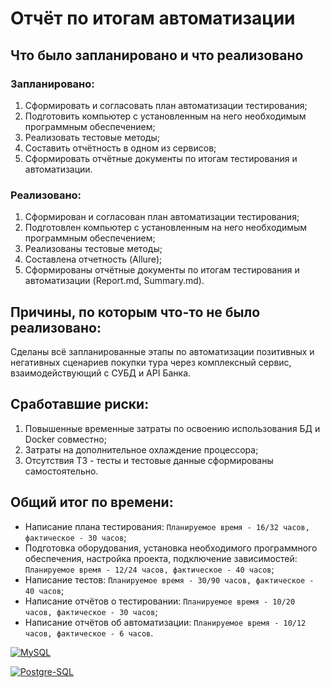 # Отчёт по итогам автоматизации

## Что было запланировано и что реализовано

### Запланировано:
1. Сформировать и согласовать план автоматизации тестирования;
2. Подготовить компьютер с установленным на него необходимым программным обеспечением;
3. Реализовать тестовые методы;
4. Составить отчётность в одном из сервисов;
5. Сформировать отчётные документы по итогам тестирования и автоматизации.

### Реализовано:
1. Сформирован и согласован план автоматизации тестирования;
2. Подготовлен компьютер с установленным на него необходимым программным обеспечением;
3. Реализованы тестовые методы;
4. Составлена отчетность (Allure);
5. Сформированы отчётные документы по итогам тестирования и автоматизации (Report.md, Summary.md).

## Причины, по которым что-то не было реализовано:
Сделаны всё запланированные этапы по автоматизации позитивных и негативных сценариев покупки тура через комплексный сервис, взаимодействующий с СУБД и API Банка.

## Сработавшие риски:
1. Повышенные временные затраты по освоению использования БД и Docker совместно;
2. Затраты на дополнительное охлаждение процессора;
3. Отсутствия ТЗ - тесты и тестовые данные сформированы самостоятельно.

## Общий итог по времени:
* Написание плана тестирования: `Планируемое время - 16/32 часов, фактическое - 30 часов`;
* Подготовка оборудования, установка необходимого программного обеспечения, настройка проекта, подключение зависимостей: `Планируемое время - 12/24 часов, фактическое - 40 часов`;
* Написание тестов: `Планируемое время - 30/90 часов, фактическое - 40 часов`;
* Написание отчётов о тестировании: `Планируемое время - 10/20 часов, фактическое - 30 часов`;
* Написание отчётов об автоматизации: `Планируемое время - 10/12 часов, фактическое - 6 часов`.

<a href="https://ibb.co/ChyDtWT"><img src="https://i.ibb.co/NZqb37H/MySQL.png" alt="MySQL" border="0"></a>

<a href="https://ibb.co/qCzRnmW"><img src="https://i.ibb.co/G9XVJCt/Postgre-SQL.png" alt="Postgre-SQL" border="0"></a>